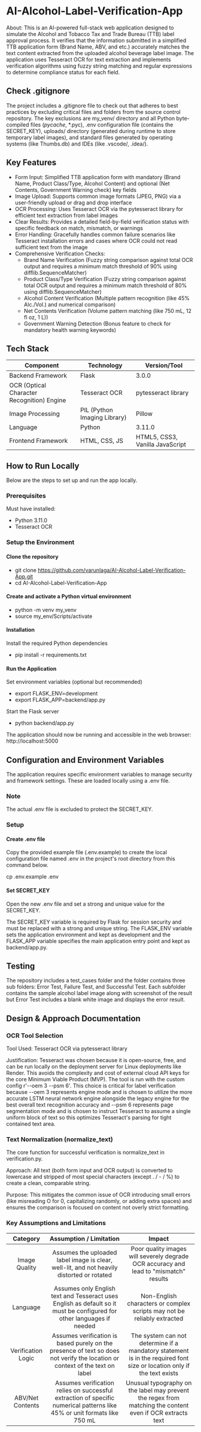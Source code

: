 # AI-Alcohol-Label-Verification-App

About: This is an AI-powered full-stack web application designed to simulate the Alcohol and Tobacco Tax and Trade Bureau ($\text{TTB}$) label approval process. It verifies that the information submitted in a simplified $\text{TTB}$ application form (Brand Name, $\text{ABV}$, and etc.) accurately matches the text content extracted from the uploaded alcohol beverage label image. The application uses Tesseract OCR for text extraction and implements verification algorithms using fuzzy string matching and regular expressions to determine compliance status for each field.

## Check .gitignore

The project includes a .gitignore file to check out that adheres to best practices by excluding critical files and folders from the source control repository. The key exclusions are my_venv/ directory and all Python byte-compiled files (_pycache_, *.pyc), .env configuration file (contains the SECRET_KEY), uploads/ directory (generated during runtime to store temporary label images), and standard files generated by operating systems (like Thumbs.db) and IDEs (like .vscode/, .idea/).


## Key Features

- Form Input: Simplified TTB application form with mandatory (Brand Name, Product Class/Type, Alcohol Content) and optional (Net Contents, Government Warning check) key fields
- Image Upload: Supports common image formats (JPEG, PNG) via a user-friendly upload or drag and drop interface
- OCR Processing: Uses Tesseract OCR via the pytesseract library for efficient text extraction from label images
- Clear Results: Provides a detailed field-by-field verification status with specific feedback on match, mismatch, or warnings
- Error Handling: Gracefully handles common failure scenarios like Tesseract installation errors and cases where OCR could not read sufficient text from the image
- Comprehensive Verification Checks:
  - Brand Name Verification (Fuzzy string comparison against total OCR output and requires a minimum match threshold of 90% using difflib.SequenceMatcher)
  - Product Class/Type Verification (Fuzzy string comparison against total OCR output and requires a minimum match threshold of 80% using difflib.SequenceMatcher)
  - Alcohol Content Verification (Multiple pattern recognition (like 45% $\text{Alc.}$/Vol.) and numerical comparison)
  - Net Contents Verification (Volume pattern matching (like 750 $\text{mL}$, 12 fl oz, 1 L))
  - Government Warning Detection (Bonus feature to check for mandatory health warning keywords)

## Tech Stack

|                  Component                 |          Technology          |           Version/Tool          |   
|--------------------------------------------|------------------------------|---------------------------------|
|              Backend Framework             |             Flask            |              3.0.0              |
| OCR (Optical Character Recognition) Engine |         Tesseract OCR        |       pytesseract library       |
|              Image Processing              | PIL (Python Imaging Library) |              Pillow             |
|                  Language                  |            Python            |              3.11.0             |
|             Frontend Framework             |         HTML, CSS, JS        | HTML5, CSS3, Vanilla JavaScript |


## How to Run Locally

Below are the steps to set up and run the app locally.

### Prerequisites

Must have installed:

- Python 3.11.0
- Tesseract OCR

### Setup the Environment

#### Clone the repository

- git clone https://github.com/varunlaga/AI-Alcohol-Label-Verification-App.git
- cd AI-Alcohol-Label-Verification-App

#### Create and activate a Python virtual environment

- python -m venv my_venv
- source my_env/Scripts/activate

#### Installation

Install the required Python dependencies

- pip install -r requirements.txt

#### Run the Application

Set environment variables (optional but recommended)

- export FLASK_ENV=development
- export FLASK_APP=backend/app.py

Start the Flask server

- python backend/app.py

The application should now be running and accessible in the web browser: http://localhost:5000

## Configuration and Environment Variables

The application requires specific environment variables to manage security and framework settings. These are loaded locally using a .env file.

### Note

The actual .env file is excluded to protect the SECRET_KEY.

### Setup

#### Create .env file

Copy the provided example file (.env.example) to create the local configuration file named .env in the project's root directory from this command below.

cp .env.example .env

#### Set SECRET_KEY

Open the new .env file and set a strong and unique value for the SECRET_KEY.

The SECRET_KEY variable is required by Flask for session security and must be replaced with a strong and unique string. The FLASK_ENV variable sets the application environment and kept as development and the FLASK_APP variable specifies the main application entry point and kept as backend/app.py.

## Testing

The repository includes a test_cases folder and the folder contains three sub folders: Error Test, Failure Test, and Successful Test. Each subfolder contains the sample alcohol label image along with screenshot of the result but Error Test includes a blank white image and displays the error result.

## Design & Approach Documentation

### OCR Tool Selection

Tool Used: Tesseract OCR via pytesseract library

Justification: Tesseract was chosen because it is open-source, free, and can be run locally on the deployment server for Linux deployments like Render. This avoids the complexity and cost of external cloud API keys for the core Minimum Viable Product (MVP). The tool is run with the custom config r'--oem 3 --psm 6'. This choice is critical for label verification because --oem 3 represents engine mode and is chosen to utilize the more accurate LSTM neural network engine alongside the legacy engine for the best overall text recognition accuracy and --psm 6 represents page segmentation mode and is chosen to instruct Tesseract to assume a single uniform block of text so this optimizes Tesseract's parsing for tight contained text area.

### Text Normalization (normalize_text)

The core function for successful verification is normalize_text in verification.py.

Approach: All text (both form input and OCR output) is converted to lowercase and stripped of most special characters (except $\text{.}$ / $\text{-}$ / %) to create a clean, comparable string.

Purpose: This mitigates the common issue of OCR introducing small errors (like misreading O for 0, capitalizing randomly, or adding extra spaces) and ensures the comparison is focused on content not overly strict formatting.

### Key Assumptions and Limitations

|      Category      |                                                    Assumption / Limitation                                                   |                                                         Impact                                                         |   
|:------------------:|:----------------------------------------------------------------------------------------------------------------------------:|:----------------------------------------------------------------------------------------------------------------------:|
|    Image Quality   |                   Assumes the uploaded label image is clear, well-lit, and not heavily distorted or rotated                  |                  Poor quality images will severely degrade OCR accuracy and lead to "mismatch" results                 |  
|      Language      |    Assumes only English text and Tesseract uses English as default so it must be configured for other languages if needed    |                         Non-English characters or complex scripts may not be reliably extracted                        |   
| Verification Logic | Assumes verification is based purely on the presence of text so does not verify the location or context of the text on label | The system can not determine if a mandatory statement is in the required font size or location only if the text exists |   
|  ABV/Net Contents  |   Assumes verification relies on successful extraction of specific numerical patterns like 45% or unit formats like 750 mL   |        Unusual typography on the label may prevent the regex from matching the content even if OCR extracts text       |   








